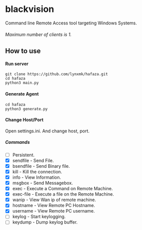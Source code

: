 # blackvision

Command line Remote Access tool targeting Windows Systems.

###### Maximum number of clients is 1. 
## How to use 

#### Run server 
```
git clone https://github.com/lynxmk/hafaza.git
cd hafaza
python3 main.py
```

#### Generate Agent 
```
cd hafaza
python3 generate.py
```

#### Change Host/Port
Open settings.ini. And change host, port.
##### Commands 
- [ ] Persistent.
- [x] sendfile - Send File.
- [x] bsendfile - Send Binary file.
- [x] kill - Kill the connection.
- [x] info - View Information.
- [x] msgbox - Send Messagebox.
- [x] exec - Execute a Command on Remote Machine.
- [x] exec-file - Execute a file on the Remote Machine.
- [x] wanip - View Wan ip of remote machine.
- [x] hostname - View Remote PC Hostname.
- [x] username - View Remote PC username.
- [ ] keylog - Start keylogging.
- [ ] keydump - Dump keylog buffer.
